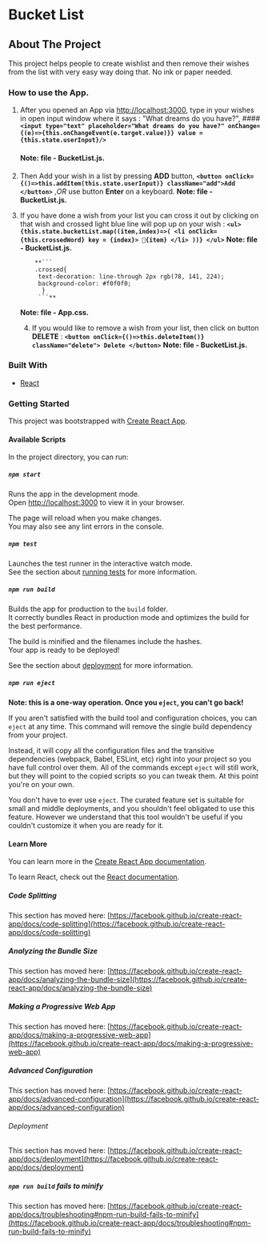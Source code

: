 <!-- NAME OF THE PROJECT -->
   # Bucket List
   
   <!-- ABOUT THE PROJECT -->
   ## About The Project

This project helps people to create wishlist and then remove their wishes from the list with very easy way doing that. No ink or paper needed.

### How to use the App.

1. After you opened an App via [http://localhost:3000](http://localhost:3000), type in your wishes in open input window where it says : "What dreams do you have?",
    ####**```
      <input type="text"
      placeholder="What dreams do you have?"
      onChange={(e)=>{this.onChangeEvent(e.target.value)}}
      value = {this.state.userInput}/>
       ```**
     #### **Note: file - BucketList.js.**

3. Then Add your wish in a list by pressing **ADD** button,
       **```
       <button onClick={()=>this.addItem(this.state.userInput)} className="add">Add </button>
       ```**
        ,*OR* use button **Enter** on a keyboard.
        **Note: file - BucketList.js.**

 4. If you have done a wish from your list you can cross it out by clicking on that wish and crossed light blue line will pop up on your wish :
           **```
           <ul>
                {this.state.bucketList.map((item,index)=>(
                    <li onClick={this.crossedWord}
                     key = {index}> 💎{item}
                     </li>
                ))}
            </ul>
            ```**
    **Note: file - BucketList.js.**

            **```
            .crossed{
             text-decoration: line-through 2px rgb(78, 141, 224);
             background-color: #f0f0f0;
              }
             ```**
      **Note: file - App.css.**
    
    4. If you would like to remove a wish from your list, then click on button **DELETE** :
        **```
        <button onClick={()=>this.deleteItem()} className="delete">
                    Delete
                </button>
                ```**
       **Note: file - BucketList.js.**
       
  

### Built With

* [React](https://react.dev/)

### Getting Started

This project was bootstrapped with [Create React App](https://github.com/facebook/create-react-app).



#### Available Scripts

In the project directory, you can run:

##### `npm start`

Runs the app in the development mode.\
Open [http://localhost:3000](http://localhost:3000) to view it in your browser.

The page will reload when you make changes.\
You may also see any lint errors in the console.

##### `npm test`

Launches the test runner in the interactive watch mode.\
See the section about [running tests](https://facebook.github.io/create-react-app/docs/running-tests) for more information.

##### `npm run build`

Builds the app for production to the `build` folder.\
It correctly bundles React in production mode and optimizes the build for the best performance.

The build is minified and the filenames include the hashes.\
Your app is ready to be deployed!

See the section about [deployment](https://facebook.github.io/create-react-app/docs/deployment) for more information.

##### `npm run eject`

**Note: this is a one-way operation. Once you `eject`, you can't go back!**

If you aren't satisfied with the build tool and configuration choices, you can `eject` at any time. This command will remove the single build dependency from your project.

Instead, it will copy all the configuration files and the transitive dependencies (webpack, Babel, ESLint, etc) right into your project so you have full control over them. All of the commands except `eject` will still work, but they will point to the copied scripts so you can tweak them. At this point you're on your own.

You don't have to ever use `eject`. The curated feature set is suitable for small and middle deployments, and you shouldn't feel obligated to use this feature. However we understand that this tool wouldn't be useful if you couldn't customize it when you are ready for it.

#### Learn More

You can learn more in the [Create React App documentation](https://facebook.github.io/create-react-app/docs/getting-started).

To learn React, check out the [React documentation](https://reactjs.org/).

##### Code Splitting

This section has moved here: [https://facebook.github.io/create-react-app/docs/code-splitting](https://facebook.github.io/create-react-app/docs/code-splitting)

##### Analyzing the Bundle Size

This section has moved here: [https://facebook.github.io/create-react-app/docs/analyzing-the-bundle-size](https://facebook.github.io/create-react-app/docs/analyzing-the-bundle-size)

##### Making a Progressive Web App

This section has moved here: [https://facebook.github.io/create-react-app/docs/making-a-progressive-web-app](https://facebook.github.io/create-react-app/docs/making-a-progressive-web-app)

##### Advanced Configuration

This section has moved here: [https://facebook.github.io/create-react-app/docs/advanced-configuration](https://facebook.github.io/create-react-app/docs/advanced-configuration)

###### Deployment

This section has moved here: [https://facebook.github.io/create-react-app/docs/deployment](https://facebook.github.io/create-react-app/docs/deployment)

##### `npm run build` fails to minify

This section has moved here: [https://facebook.github.io/create-react-app/docs/troubleshooting#npm-run-build-fails-to-minify](https://facebook.github.io/create-react-app/docs/troubleshooting#npm-run-build-fails-to-minify)


  
             
              


  
